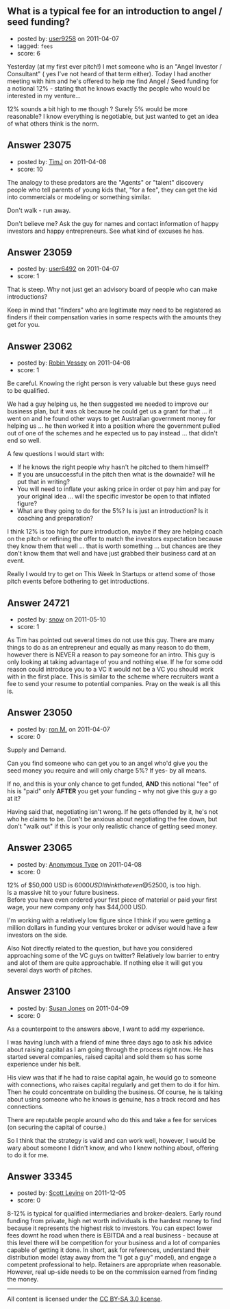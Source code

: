 ## What is a typical fee for an introduction to angel / seed funding?

- posted by: [user9258](https://stackexchange.com/users/-1/9258-user9258) on 2011-04-07
- tagged: `fees`
- score: 6

Yesterday (at my first ever pitch!) I met someone who is an "Angel Investor / Consultant" ( yes I've not heard of that term either). Today I had another meeting with him and he's offered to help me find Angel / Seed funding for a notional 12% - stating that he knows exactly the people who would be interested in my venture... 

12% sounds a bit high to me though ? Surely 5% would be more reasonable? I know everything is negotiable, but just wanted to get an idea of what others think is the norm.


## Answer 23075

- posted by: [TimJ](https://stackexchange.com/users/-1/1172-timj) on 2011-04-08
- score: 10

The analogy to these predators are the "Agents" or "talent" discovery people who tell parents of young kids that, "for a fee", they can get the kid into commercials or modeling or something similar.

Don't walk - run away.

Don't believe me?  Ask the guy for names and contact information of happy investors and happy entrepreneurs.  See what kind of excuses he has.  




## Answer 23059

- posted by: [user6492](https://stackexchange.com/users/-1/6492-user6492) on 2011-04-07
- score: 1

That is steep.  Why not just get an advisory board of people who can make introductions?

Keep in mind that "finders" who are legitimate may need to be registered as finders if their compensation varies in some respects with the amounts they get for you.


## Answer 23062

- posted by: [Robin Vessey](https://stackexchange.com/users/-1/984-robin-vessey) on 2011-04-08
- score: 1

Be careful. Knowing the right person is very valuable but these guys need to be qualified.

We had a guy helping us, he then suggested we needed to improve our business plan, but it was ok because he could get us a grant for that ... it went on and he found other ways to get Australian government money for helping us ... he then worked it into a position where the government pulled out of one of the schemes and he expected us to pay instead ... that didn't end so well.

A few questions I would start with:

 - If he knows the right people why hasn't he pitched to them himself?
 - If you are unsuccessful in the pitch then what is the downaide? will he put that in writing?
 - You will need to inflate your asking price in order ot pay him and pay for your original idea ... will the specific investor be open to that inflated figure?
 - What are they going to do for the 5%? Is is just an introduction? Is it coaching and preparation? 

I think 12% is too high for pure introduction, maybe if they are helping coach on the pitch or refining the offer to match the investors expectation because they know them that well ... that is worth something ... but chances are they don't know them that well and have just grabbed their business card at an event. 

Really I would try to get on This Week In Startups or attend some of those pitch events before bothering to get introductions. 




## Answer 24721

- posted by: [snow](https://stackexchange.com/users/-1/10353-snow) on 2011-05-10
- score: 1

As Tim has pointed out several times do not use this guy. There are many things to do as an entrepreneur and equally as many reason to do them, however there is NEVER a reason to pay someone for an intro. This guy is only looking at taking advantage of you and nothing else. If he for some odd reason could introduce you to a VC it would not be a VC you should work with in the first place.
This is similar to the scheme where recruiters want a fee to send your resume to potential companies. Pray on the weak is all this is.



## Answer 23050

- posted by: [ron M.](https://stackexchange.com/users/-1/2122-ron-m) on 2011-04-07
- score: 0

Supply and Demand.

Can you find someone who can get you to an angel who'd give you the seed money you require and will only charge 5%? If yes- by all means.

If no, and this is your only chance to get funded, **AND** this notional "fee" of his is "paid" only **AFTER** you get your funding - why not give this guy a go at it?

Having said that, negotiating isn't wrong. If he gets offended by it, he's not who he claims to be. Don't be anxious about negotiating the fee down, but don't "walk out" if this is your only realistic chance of getting seed money.


## Answer 23065

- posted by: [Anonymous Type](https://stackexchange.com/users/-1/5333-anonymous-type) on 2011-04-08
- score: 0

12% of $50,000 USD is $6000 USD  
I think that even @5% =>$2500, is too high.  
Is a massive hit to your future business.  
Before you have even ordered your first piece of material or paid your first wage, your new company only has $44,000 USD.

I'm working with a relatively low figure since I think if you were getting a million dollars in funding your ventures broker or adviser would have a few investors on the side.

Also Not directly related to the question, but have you considered approaching some of the VC guys on twitter? Relatively low barrier to entry and alot of them are quite approachable. If nothing else it will get you several days worth of pitches.


## Answer 23100

- posted by: [Susan Jones](https://stackexchange.com/users/-1/2737-susan-jones) on 2011-04-09
- score: 0

As a counterpoint to the answers above, I want to add my experience.

I was having lunch with a friend of mine three days ago to ask his advice about raising capital as I am going through the process right now. He has started several companies, raised capital and sold them so has some experience under his belt.

His view was that if he had to raise capital again, he would go to someone with connections, who raises capital regularly and get them to do it for him. Then he could concentrate on building the business. Of course, he is talking about using someone who he knows is genuine, has a track record and has connections.

There are reputable people around who do this and take a fee for services (on securing the capital of course.)

So I think that the strategy is valid and can work well, however, I would be wary about someone I didn't know, and who I knew nothing about, offering to do it for me.


## Answer 33345

- posted by: [Scott Levine](https://stackexchange.com/users/-1/14839-scott-levine) on 2011-12-05
- score: 0

8-12% is typical for qualified intermediaries and broker-dealers.  Early round funding from private, high net worth individuals is the hardest money to find because it represents the highest risk to investors.  You can expect lower fees downt he road when there is EBITDA and a real business - because at this level there will be competition for your business and a lot of companies capable of getting it done.  In short, ask for references, understand their distribution model (stay away from the "I got a guy" model), and engage a competent professional to help.  Retainers are appropriate when reasonable.  However, real up-side needs to be on the commission earned from finding the money.



---

All content is licensed under the [CC BY-SA 3.0 license](https://creativecommons.org/licenses/by-sa/3.0/).
